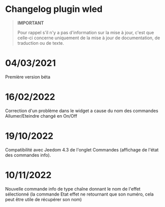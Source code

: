 # Changelog plugin wled

>**IMPORTANT**
>
>Pour rappel s'il n'y a pas d'information sur la mise à jour, c'est que celle-ci concerne uniquement de la mise à jour de documentation, de traduction ou de texte.

# 04/03/2021

Première version béta

# 16/02/2022

Correction d'un problème dans le widget a cause du nom des commandes Allumer/Eteindre changé en On/Off

# 19/10/2022

Compatibilité avec Jeedom 4.3 de l'onglet Commandes (affichage de l'état des commandes info).

# 10/11/2022

Nouvelle commande info de type chaîne donnant le nom de l'effet sélectionné (la commande Etat effet ne retournant que son numéro, cela peut être utile de récupérer son nom)
